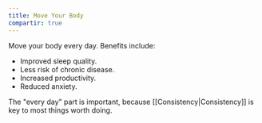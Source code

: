 ```yaml
---
title: Move Your Body
compartir: true
---
```

Move your body every day. Benefits include:

- Improved sleep quality.
- Less risk of chronic disease.
- Increased productivity.
- Reduced anxiety.

The "every day" part is important, because [[Consistency|Consistency]] is key to most things worth doing.
